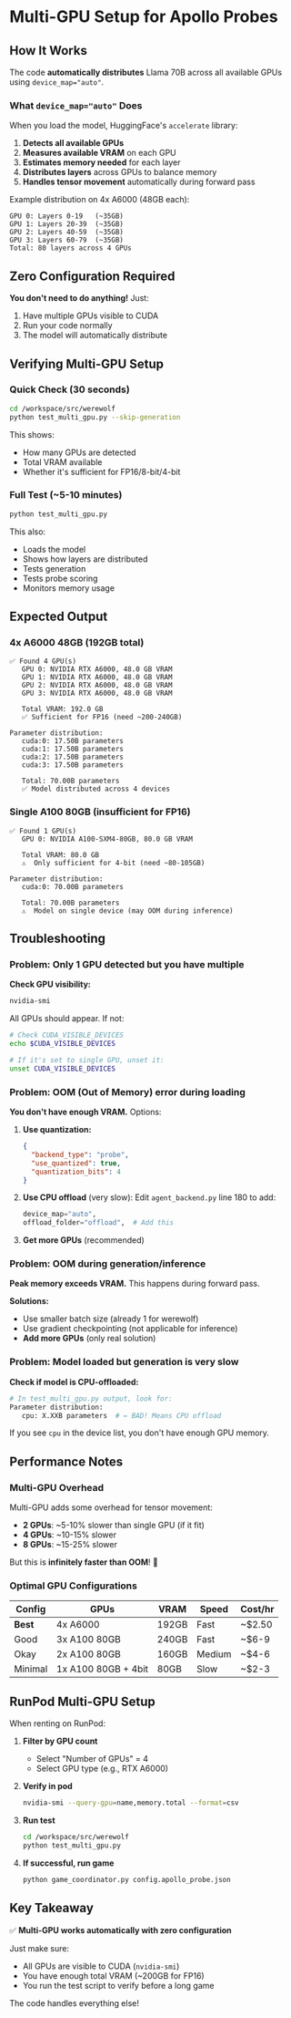 # Multi-GPU Setup for Apollo Probes

## How It Works

The code **automatically distributes** Llama 70B across all available GPUs using `device_map="auto"`.

### What `device_map="auto"` Does

When you load the model, HuggingFace's `accelerate` library:

1. **Detects all available GPUs**
2. **Measures available VRAM** on each GPU
3. **Estimates memory needed** for each layer
4. **Distributes layers** across GPUs to balance memory
5. **Handles tensor movement** automatically during forward pass

Example distribution on 4x A6000 (48GB each):
```
GPU 0: Layers 0-19   (~35GB)
GPU 1: Layers 20-39  (~35GB)
GPU 2: Layers 40-59  (~35GB)
GPU 3: Layers 60-79  (~35GB)
Total: 80 layers across 4 GPUs
```

## Zero Configuration Required

**You don't need to do anything!** Just:

1. Have multiple GPUs visible to CUDA
2. Run your code normally
3. The model will automatically distribute

## Verifying Multi-GPU Setup

### Quick Check (30 seconds)
```bash
cd /workspace/src/werewolf
python test_multi_gpu.py --skip-generation
```

This shows:
- How many GPUs are detected
- Total VRAM available
- Whether it's sufficient for FP16/8-bit/4-bit

### Full Test (~5-10 minutes)
```bash
python test_multi_gpu.py
```

This also:
- Loads the model
- Shows how layers are distributed
- Tests generation
- Tests probe scoring
- Monitors memory usage

## Expected Output

### 4x A6000 48GB (192GB total)
```
✅ Found 4 GPU(s)
   GPU 0: NVIDIA RTX A6000, 48.0 GB VRAM
   GPU 1: NVIDIA RTX A6000, 48.0 GB VRAM
   GPU 2: NVIDIA RTX A6000, 48.0 GB VRAM
   GPU 3: NVIDIA RTX A6000, 48.0 GB VRAM

   Total VRAM: 192.0 GB
   ✅ Sufficient for FP16 (need ~200-240GB)

Parameter distribution:
   cuda:0: 17.50B parameters
   cuda:1: 17.50B parameters
   cuda:2: 17.50B parameters
   cuda:3: 17.50B parameters

   Total: 70.00B parameters
   ✅ Model distributed across 4 devices
```

### Single A100 80GB (insufficient for FP16)
```
✅ Found 1 GPU(s)
   GPU 0: NVIDIA A100-SXM4-80GB, 80.0 GB VRAM

   Total VRAM: 80.0 GB
   ⚠️  Only sufficient for 4-bit (need ~80-105GB)

Parameter distribution:
   cuda:0: 70.00B parameters

   Total: 70.00B parameters
   ⚠️  Model on single device (may OOM during inference)
```

## Troubleshooting

### Problem: Only 1 GPU detected but you have multiple

**Check GPU visibility:**
```bash
nvidia-smi
```

All GPUs should appear. If not:
```bash
# Check CUDA_VISIBLE_DEVICES
echo $CUDA_VISIBLE_DEVICES

# If it's set to single GPU, unset it:
unset CUDA_VISIBLE_DEVICES
```

### Problem: OOM (Out of Memory) error during loading

**You don't have enough VRAM.** Options:

1. **Use quantization:**
   ```json
   {
     "backend_type": "probe",
     "use_quantized": true,
     "quantization_bits": 4
   }
   ```

2. **Use CPU offload** (very slow):
   Edit `agent_backend.py` line 180 to add:
   ```python
   device_map="auto",
   offload_folder="offload",  # Add this
   ```

3. **Get more GPUs** (recommended)

### Problem: OOM during generation/inference

**Peak memory exceeds VRAM.** This happens during forward pass.

**Solutions:**
- Use smaller batch size (already 1 for werewolf)
- Use gradient checkpointing (not applicable for inference)
- **Add more GPUs** (only real solution)

### Problem: Model loaded but generation is very slow

**Check if model is CPU-offloaded:**
```python
# In test_multi_gpu.py output, look for:
Parameter distribution:
   cpu: X.XXB parameters  # ← BAD! Means CPU offload
```

If you see `cpu` in the device list, you don't have enough GPU memory.

## Performance Notes

### Multi-GPU Overhead

Multi-GPU adds some overhead for tensor movement:
- **2 GPUs**: ~5-10% slower than single GPU (if it fit)
- **4 GPUs**: ~10-15% slower
- **8 GPUs**: ~15-25% slower

But this is **infinitely faster than OOM**! 🎉

### Optimal GPU Configurations

| Config | GPUs | VRAM | Speed | Cost/hr |
|--------|------|------|-------|---------|
| **Best** | 4x A6000 | 192GB | Fast | ~$2.50 |
| Good | 3x A100 80GB | 240GB | Fast | ~$6-9 |
| Okay | 2x A100 80GB | 160GB | Medium | ~$4-6 |
| Minimal | 1x A100 80GB + 4bit | 80GB | Slow | ~$2-3 |

## RunPod Multi-GPU Setup

When renting on RunPod:

1. **Filter by GPU count**
   - Select "Number of GPUs" = 4
   - Select GPU type (e.g., RTX A6000)

2. **Verify in pod**
   ```bash
   nvidia-smi --query-gpu=name,memory.total --format=csv
   ```

3. **Run test**
   ```bash
   cd /workspace/src/werewolf
   python test_multi_gpu.py
   ```

4. **If successful, run game**
   ```bash
   python game_coordinator.py config.apollo_probe.json
   ```

## Key Takeaway

✅ **Multi-GPU works automatically with zero configuration**

Just make sure:
- All GPUs are visible to CUDA (`nvidia-smi`)
- You have enough total VRAM (~200GB for FP16)
- You run the test script to verify before a long game

The code handles everything else!
